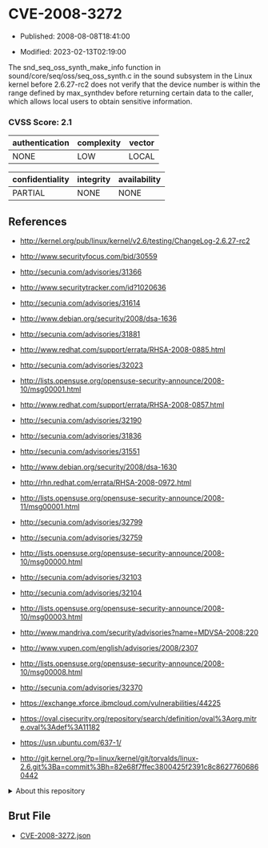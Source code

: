 # CVE-2008-3272

- Published: 2008-08-08T18:41:00

- Modified: 2023-02-13T02:19:00

The snd_seq_oss_synth_make_info function in sound/core/seq/oss/seq_oss_synth.c in the sound subsystem in the Linux kernel before 2.6.27-rc2 does not verify that the device number is within the range defined by max_synthdev before returning certain data to the caller, which allows local users to obtain sensitive information.

### CVSS Score: **2.1**

| authentication | complexity | vector |
| --- | --- | --- |
| NONE | LOW | LOCAL |

| confidentiality | integrity | availability |
| --- | --- | --- |
| PARTIAL | NONE | NONE |

## References

* http://kernel.org/pub/linux/kernel/v2.6/testing/ChangeLog-2.6.27-rc2

* http://www.securityfocus.com/bid/30559

* http://secunia.com/advisories/31366

* http://www.securitytracker.com/id?1020636

* http://secunia.com/advisories/31614

* http://www.debian.org/security/2008/dsa-1636

* http://secunia.com/advisories/31881

* http://www.redhat.com/support/errata/RHSA-2008-0885.html

* http://secunia.com/advisories/32023

* http://lists.opensuse.org/opensuse-security-announce/2008-10/msg00001.html

* http://www.redhat.com/support/errata/RHSA-2008-0857.html

* http://secunia.com/advisories/32190

* http://secunia.com/advisories/31836

* http://secunia.com/advisories/31551

* http://www.debian.org/security/2008/dsa-1630

* http://rhn.redhat.com/errata/RHSA-2008-0972.html

* http://lists.opensuse.org/opensuse-security-announce/2008-11/msg00001.html

* http://secunia.com/advisories/32799

* http://secunia.com/advisories/32759

* http://lists.opensuse.org/opensuse-security-announce/2008-10/msg00000.html

* http://secunia.com/advisories/32103

* http://secunia.com/advisories/32104

* http://lists.opensuse.org/opensuse-security-announce/2008-10/msg00003.html

* http://www.mandriva.com/security/advisories?name=MDVSA-2008:220

* http://www.vupen.com/english/advisories/2008/2307

* http://lists.opensuse.org/opensuse-security-announce/2008-10/msg00008.html

* http://secunia.com/advisories/32370

* https://exchange.xforce.ibmcloud.com/vulnerabilities/44225

* https://oval.cisecurity.org/repository/search/definition/oval%3Aorg.mitre.oval%3Adef%3A11182

* https://usn.ubuntu.com/637-1/

* http://git.kernel.org/?p=linux/kernel/git/torvalds/linux-2.6.git%3Ba=commit%3Bh=82e68f7ffec3800425f2391c8c86277606860442

<details>
<summary>About this repository</summary> 

  This repository is part of the project [Live Hack CVE](https://github.com/Live-Hack-CVE). Main website can be found [www.live-hack.org](https://www.live-hack.org) 
  
  Made by [Sn0wAlice](https://github.com/Sn0wAlice) for the people that care about security and need to have a feed of the latest CVEs. Hope you enjoy it, don't forget to star the repo and follow me on [Twitter](https://twitter.com/Sn0wAlice) and [Github](https://github.com/Sn0wAlice). And that is my [personnal website](https://www.alice-snow.me/)

  - [Home Page](https://github.com/Live-Hack-CVE)
  - [Framework](https://github.com/Live-Hack-CVE/cve-framework)
  - [CVE database](https://github.com/Live-Hack-CVE/full_database)
  - [Changelog](https://github.com/Live-Hack-CVE/Changelog)
</details>

## Brut File

* [CVE-2008-3272.json](https://raw.githubusercontent.com/Live-Hack-CVE/full_database/main/cves/2008/CVE-2008-3272.json)

